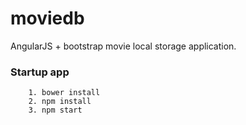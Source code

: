 # moviedb
AngularJS + bootstrap movie local storage application.


### Startup app

        1. bower install
        2. npm install
        3. npm start
